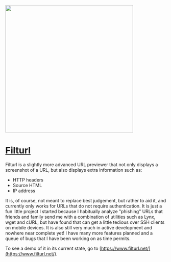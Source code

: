 [<img src="http://www.filturl.net/logo-bk.png" width="400px">](http://www.filturl.net/)

# [Filturl](http://www.filturl.net)

Filturl is a slightly more advanced URL previewer that not only displays a screenshot of a URL, but also displays extra information such as:
* HTTP headers
* Source HTML
* IP address

It is, of course, not meant to replace best judgement, but rather to aid it, and currently only works for URLs that do not require authentication. It is just a fun little project I started because I habitually analyze "phishing" URLs that friends and family send me with a combination of utilities such as Lynx, wget and cURL, but have found that can get a little tedious over SSH clients on mobile devices. It is also still very much in active development and nowhere near complete yet! I have many more features planned and a queue of bugs that I have been working on as time permits.

To see a demo of it in its current state, go to [https://www.filturl.net/](https://www.filturl.net/).
